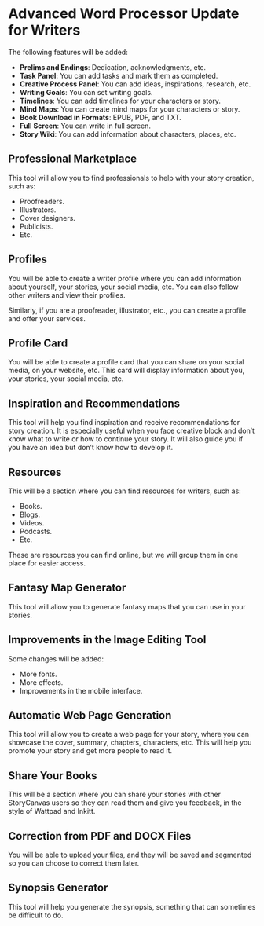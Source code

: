 # Advanced Word Processor Update for Writers

The following features will be added:

- **Prelims and Endings**: Dedication, acknowledgments, etc.
- **Task Panel**: You can add tasks and mark them as completed.
- **Creative Process Panel**: You can add ideas, inspirations, research, etc.
- **Writing Goals**: You can set writing goals.
- **Timelines**: You can add timelines for your characters or story.
- **Mind Maps**: You can create mind maps for your characters or story.
- **Book Download in Formats**: EPUB, PDF, and TXT.
- **Full Screen**: You can write in full screen.
- **Story Wiki**: You can add information about characters, places, etc.

## Professional Marketplace

This tool will allow you to find professionals to help with your story creation, such as:

- Proofreaders.
- Illustrators.
- Cover designers.
- Publicists.
- Etc.

## Profiles

You will be able to create a writer profile where you can add information about yourself, your stories, your social media, etc. You can also follow other writers and view their profiles.

Similarly, if you are a proofreader, illustrator, etc., you can create a profile and offer your services.

## Profile Card

You will be able to create a profile card that you can share on your social media, on your website, etc. This card will display information about you, your stories, your social media, etc.

## Inspiration and Recommendations

This tool will help you find inspiration and receive recommendations for story creation. It is especially useful when you face creative block and don’t know what to write or how to continue your story. It will also guide you if you have an idea but don’t know how to develop it.

## Resources

This will be a section where you can find resources for writers, such as:

- Books.
- Blogs.
- Videos.
- Podcasts.
- Etc.

These are resources you can find online, but we will group them in one place for easier access.

## Fantasy Map Generator

This tool will allow you to generate fantasy maps that you can use in your stories.

## Improvements in the Image Editing Tool

Some changes will be added:

- More fonts.
- More effects.
- Improvements in the mobile interface.

## Automatic Web Page Generation

This tool will allow you to create a web page for your story, where you can showcase the cover, summary, chapters, characters, etc. This will help you promote your story and get more people to read it.

## Share Your Books

This will be a section where you can share your stories with other StoryCanvas users so they can read them and give you feedback, in the style of Wattpad and Inkitt.

## Correction from PDF and DOCX Files

You will be able to upload your files, and they will be saved and segmented so you can choose to correct them later.

## Synopsis Generator

This tool will help you generate the synopsis, something that can sometimes be difficult to do.